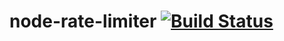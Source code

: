 # node-rate-limiter [![Build Status](https://travis-ci.org/mujichOk/node-rate-limiter.svg?branch=master)](https://travis-ci.org/mujichOk/node-rate-limiter)
